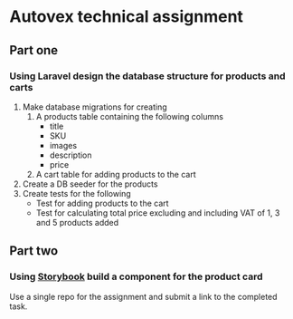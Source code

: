 # Autovex technical assignment

## Part one
### Using Laravel design the database structure for products and carts
1. Make database migrations for creating
    1. A products table containing the following columns
        * title
        * SKU
        * images
        * description
        * price
    2. A cart table for adding products to the cart
2. Create a DB seeder for the products
3. Create tests for the following
    * Test for adding products to the cart
    * Test for calculating total price excluding and including VAT of 1, 3 and 5 products added

## Part two
### Using [Storybook](https://storybook.js.org/docs/get-started/frameworks/vue3-vite) build a component for the product card


Use a single repo for the assignment and submit a link to the completed task.
